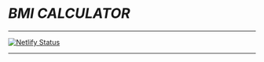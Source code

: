 # *BMI CALCULATOR*
___
[![Netlify Status](https://api.netlify.com/api/v1/badges/2f85d211-ce99-4de4-9263-52adb22be6be/deploy-status)](https://app.netlify.com/sites/justcoddev-ng-bmi-calculator/deploys)
___
